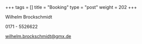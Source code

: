 +++
tags = []
title = "Booking"
type = "post"
weight = 202
+++

Wilhelm Brockschmidt 

0171 - 5526622 

wilhelm.brockschmidt@gmx.de